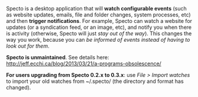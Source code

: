 Specto is a desktop application that will **watch configurable events** (such as website updates, emails, file and folder changes, system processes, etc) and then **trigger notifications**. For example, Specto can watch a website for updates (or a syndication feed, or an image, etc), and notify you when there is activity (otherwise, Specto will just _stay out of the way_). This changes the way you work, because you can _be informed of events instead of having to look out for them_.

**Specto is unmaintained**. See details here: http://jeff.ecchi.ca/blog/2013/03/21/a-programs-obsolescence/

**For users upgrading from Specto 0.2.x to 0.3.x**: use _File > Import watches_ to import your old watches from ~/.specto/ (the directory and format has changed).